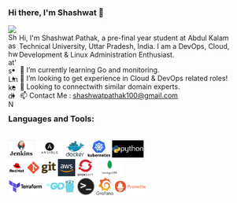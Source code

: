 ### Hi there, I'm Shashwat 👋

<a href="https://linkedin.com/in/shashwat-pathak/">
  <img align="left" alt="Shashwat's LinkedIN" width="22px" src="https://cdn.jsdelivr.net/npm/simple-icons@v3/icons/linkedin.svg" color="white"/>
</a>

<!--<a href="url">
  <img align="left" alt="my insta" width="22px" src="https://cdn.jsdelivr.net/npm/simple-icons@v3/icons/instagram.svg" target="_blank" rel="noopener noreferrer"/>
</a> -->

<!-- ![](https://komarev.com/ghpvc/?username=Shashwat-05)
 -->
<br />
Hi, I'm Shashwat Pathak, a pre-final year student at Abdul Kalam Technical University, Uttar Pradesh, India. I am a DevOps, Cloud, Development & Linux Administration Enthusiast.

<img align="right" height="250px" alt="" src="https://user-images.githubusercontent.com/69909172/135727032-fc7b1abb-aeab-4842-b307-c62158a5cc6a.gif" />


- 🌱 I’m currently learning Go and monitoring.
- 👯 I’m looking to get experience in Cloud &  DevOps related roles!
- 💬 Looking to connectwith similar domain experts.
- 📫 Contact Me : shashwatpathak100@gmail.com


### **Languages and Tools:** 
<br>
<code><img height="35" src="https://github.com/Shashwat-05/Shashwat-05/blob/master/jenkins.png?raw=true"></code>
<code><img height="35" src="https://github.com/Shashwat-05/Shashwat-05/blob/master/ansible.png?raw=true"></code>
<code><img height="35" src="https://github.com/Shashwat-05/Shashwat-05/blob/master/docker.png?raw=true"></code>
<code><img height="35" src="https://github.com/Shashwat-05/Shashwat-05/blob/master/k8s.png?raw=true"></code>
<code><img height="35" src="https://github.com/Shashwat-05/Shashwat-05/blob/master/python.jfif?raw=true"></code>
<br/>
<code><img height="35" src="https://github.com/Shashwat-05/Shashwat-05/blob/master/redhat.png?raw=true"></code>
<code><img height="35" src="https://github.com/Shashwat-05/Shashwat-05/blob/master/git.png?raw=true"></code>
<code><img height="35" src="https://github.com/Shashwat-05/Shashwat-05/blob/master/aws.png?raw=true"></code>
<code><img height="35" src="https://github.com/Shashwat-05/Shashwat-05/blob/master/openshift.png?raw=true"></code>
<code><img height="35" src="https://github.com/Shashwat-05/Shashwat-05/blob/master/mdb.png"></code>

<br/>
<code><img height="35" src="https://github.com/Shashwat-05/Shashwat-05/blob/master/terraform.png?raw=true"></code>
<code><img height="35" src="https://github.com/Shashwat-05/Shashwat-05/blob/master/golang.png?raw=true"></code>
<code><img height="35" src="https://raw.githubusercontent.com/github/explore/80688e429a7d4ef2fca1e82350fe8e3517d3494d/topics/terminal/terminal.png"></code>
<code><img height="35" src="https://github.com/Shashwat-05/Shashwat-05/blob/master/grafana.jfif?raw=true"></code>
<code><img height="35" src="https://github.com/Shashwat-05/Shashwat-05/blob/master/prometheus.png?raw=true"></code>
<br/>



